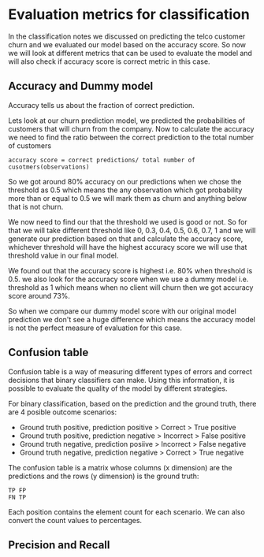 # Evaluation metrics for classification

In the classification notes we discussed on predicting the telco customer churn and we evaluated our model based on the accuracy score. So now we will look at different metrics that can be used to evaluate the model and will also check if accuracy score is correct metric in this case.

## Accuracy and Dummy model
Accuracy tells us about the fraction of correct prediction. 

Lets look at our churn prediction model, we predicted the probabilities of customers that will churn from the company. Now to calculate the accuracy we need to find the ratio between the correct prediction to the total number of customers
```
accuracy score = correct predictions/ total number of cusotmers(observations)
```

So we got around 80% accuracy on our predictions when we chose the threshold as 0.5 which means the any observation which got probability more than or equal to 0.5 we will mark them as churn and anything below that is not churn.

We now need to find our that the threshold we used is good or not. So for that we will take different threshold like 0, 0.3, 0.4, 0.5, 0.6, 0.7, 1 and we will generate our prediction based on that and calculate the accuracy score, whichever threshold will have the highest accuracy score we will use that threshold value in our final model.

We found out that the accuracy score is highest i.e. 80% when threshold is 0.5. we also look for the accuracy score when we use a dummy model i.e. threshold as 1 which means when no client will churn then we got accuracy score around 73%.

So when we compare our dummy model score with our original model prediction we don't see a huge difference which means the accuracy model is not the perfect measure of evaluation for this case.

## Confusion table
Confusion table is a way of measuring different types of errors and correct decisions that binary classifiers can make. Using this information, it is possible to evaluate the quality of the model by different strategies.

For binary classification, based on the prediction and the ground truth, there are 4 posible outcome scenarios:
- Ground truth positive, prediction positive > Correct > True positive
- Ground truth positive, prediction negative > Incorrect > False positive
- Ground truth negative, prediction posiive > Incorrect > False negative
- Ground truth negative, prediction negative > Correct > True negative

The confusion table is a matrix whose columns (x dimension) are the predictions and the rows (y dimension) is the ground truth:
```
TP FP
FN TP
```
Each position contains the element count for each scenario. We can also convert the count values to percentages.

## Precision and Recall

